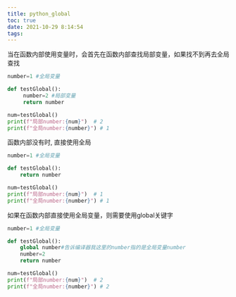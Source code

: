 ```yaml
---
title: python_global
toc: true
date: 2021-10-29 8:14:54
tags:
---
```


当在函数内部使用变量时，会首先在函数内部查找局部变量，如果找不到再去全局查找
```python
number=1 #全局变量

def testGlobal():
     number=2 #局部变量
     return number

num=testGlobal()
print(f"局部number:{num}")  # 2
print(f"全局number:{number}") # 1

```

函数内部没有时, 直接使用全局
```python
number=1 #全局变量

def testGlobal():
    return number

num=testGlobal()
print(f"局部number:{num}")  # 1
print(f"全局number:{number}") # 1
```

如果在函数内部直接使用全局变量，则需要使用global关键字
```python
number=1 #全局变量

def testGlobal():
    global number#告诉编译器我这里的number指的是全局变量number
    number=2
    return number

num=testGlobal()
print(f"局部number:{num}")  # 2
print(f"全局number:{number}") # 2
```